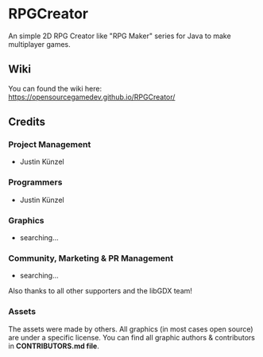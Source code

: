 # RPGCreator
An simple 2D RPG Creator like "RPG Maker" series for Java to make multiplayer games.

## Wiki
You can found the wiki here: https://opensourcegamedev.github.io/RPGCreator/

## Credits

### Project Management
  - Justin Künzel

### Programmers
  - Justin Künzel
  
### Graphics
  - searching...
  
### Community, Marketing & PR Management
  - searching...
  
Also thanks to all other supporters and the libGDX team!
  
### Assets
The assets were made by others. All graphics (in most cases open source) are under a specific license.
You can find all graphic authors & contributors in **CONTRIBUTORS.md file**.
